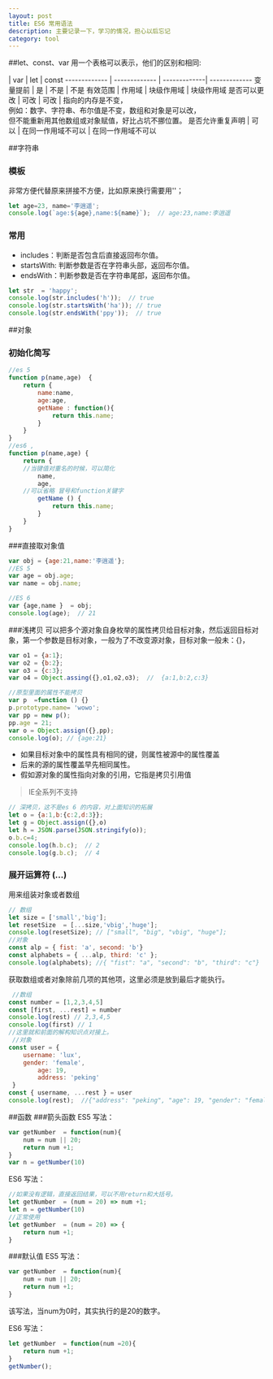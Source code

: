 ```yaml
---
layout: post
title: ES6 常用语法
description: 主要记录一下，学习的情况，担心以后忘记
category: tool
---
```


##let、const、var
用一个表格可以表示，他们的区别和相同:

 | var  | let | const
------------- | ------------- | -------------| -------------
 变量提前 | 是 | 不是 | 不是
 有效范围 | 作用域 | 块级作用域 | 块级作用域
 是否可以更改 | 可改 | 可改 | 指向的内存是不变，<br>例如：数字、字符串、布尔值是不变，数组和对象是可以改，<br>但不能重新用其他数组或对象赋值，好比占坑不挪位置。
 是否允许重复声明 | 可以 | 在同一作用域不可以 | 在同一作用域不可以
 

##字符串

### 模板

非常方便代替原来拼接不方便，比如原来换行需要用'\'；

~~~javascript
let age=23, name='李逍遥';
console.log(`age:${age},name:${name}`);  // age:23,name:李逍遥
~~~

### 常用
- includes：判断是否包含后直接返回布尔值。
- startsWith: 判断参数是否在字符串头部，返回布尔值。
- endsWith：判断参数是否在字符串尾部，返回布尔值。

~~~javascript
let str  = 'happy';
console.log(str.includes('h'));  // true
console.log(str.startsWith('ha')); // true
console.log(str.endsWith('ppy'));  // true
~~~


##对象
### 初始化简写
~~~javascript
//es 5
function p(name,age)  {
	return {
		name:name,
		age:age,
		getName : function(){
			return this.name;
		}
	}
}
//es6 ,
function p(name,age) {
	return {
	//当键值对重名的时候，可以简化
		name,
		age,
	//可以省略 冒号和function关键字
		getName () {
			return this.name;
		}
	}
}
~~~

###直接取对象值
~~~javascript
var obj = {age:21,name:'李逍遥'};
//ES 5
var age = obj.age;
var name = obj.name;

//ES 6
var {age,name }  = obj;
console.log(age);  // 21
~~~

###浅拷贝
可以把多个源对象自身枚举的属性拷贝给目标对象，然后返回目标对象，第一个参数是目标对象，一般为了不改变源对象，目标对象一般未：{}，

~~~javascript
var o1 = {a:1};
var o2 = {b:2};
var o3 = {c:3};
var o4 = Object.assing({},o1,o2,o3);  //  {a:1,b:2,c:3}

//原型里面的属性不能拷贝
var p  =function () {}
p.prototype.name= 'wowo';
var pp = new p();
pp.age = 21;
var o = Object.assign({},pp);
console.log(o); // {age:21}
~~~
* 如果目标对象中的属性具有相同的键，则属性被源中的属性覆盖
* 后来的源的属性覆盖早先相同属性。
* 假如源对象的属性指向对象的引用，它指是拷贝引用值

> IE全系列不支持

~~~javascript
// 深拷贝，这不是es 6 的内容，对上面知识的拓展
let o = {a:1,b:{c:2,d:3}};
let g = Object.assign({},o)
let h = JSON.parse(JSON.stringify(o));
o.b.c=4;
console.log(h.b.c);  // 2
console.log(g.b.c);  // 4

~~~



### 展开运算符 (...)
用来组装对象或者数组

~~~ javascript
// 数组
let size = ['small','big'];
let resetSize  = [...size,'vbig','huge'];
console.log(resetSize); // ["small", "big", "vbig", "huge"];
//对象
const alp = { fist: 'a', second: 'b'}    
const alphabets = { ...alp, third: 'c' }; 
console.log(alphabets); //{ "fist": "a", "second": "b", "third": "c"}   
~~~

获取数组或者对象除前几项的其他项，这里必须是放到最后才能执行。

~~~javascript
 //数组
const number = [1,2,3,4,5]    
const [first, ...rest] = number
console.log(rest) // 2,3,4,5
console.log(first) // 1
//这里就和前面的解构知识点对接上。
 //对象
const user = {
	username: 'lux',
	gender: 'female',
        age: 19,
        address: 'peking'
 }    
const { username, ...rest } = user    
console.log(rest);  //{"address": "peking", "age": 19, "gender": "female"}
~~~

##函数
###箭头函数
ES5 写法：

~~~ javascript
var getNumber  = function(num){
	num = num || 20;
	return num +1;
}
var n = getNumber(10)
~~~

ES6 写法：

~~~javascript
//如果没有逻辑，直接返回结果，可以不用return和大括号。
let getNumber  = (num = 20) => num +1;
let n = getNumber(10)
//正常使用
let getNumber  = (num = 20) => {
	return num +1;
}
~~~
###默认值
ES5 写法：

~~~ javascript
var getNumber  = function(num){
	num = num || 20;
	return num +1;
}
~~~
该写法，当num为0时，其实执行的是20的数字。

ES6 写法：

~~~javascript
let getNumber  = function(num =20){
	return num +1;
}
getNumber();
~~~

